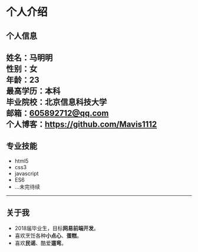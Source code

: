 # 个人介绍</br>


## 个人信息
姓名：马明明</br>
性别：女</br>
年龄：23</br>
最高学历：本科</br>
毕业院校：北京信息科技大学</br>
邮箱：605892712@qq.com</br>
个人博客：https://github.com/Mavis1112 </br>
---
## 专业技能
- html5
- css3
- javascript
- ES6
- ...未完待续
---
## 关于我
- 2018届毕业生，目标**网易前端开发**。
- 喜欢烹饪各种**小点心**、**蛋糕**。
- 喜欢**民谣**、酷爱**遛弯**。
